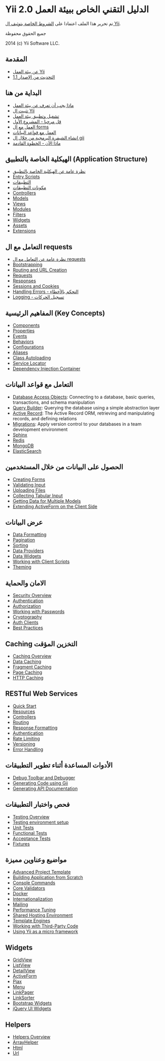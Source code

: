  Yii 2.0 الدليل التقني الخاص ببيئة العمل
===============================

تم تحرير هذا الملف اعتمادا على [الشروط الخاصة بتوثيف ال Yii](http://www.yiiframework.com/doc/terms/).

جميع الحقوق محفوظة

2014 (c) Yii Software LLC.


المقدمة
------------

* [عن بيئة العمل Yii](intro-yii.md)
* [التحديث من الإصدار 1.1](../guide/intro-upgrade-from-v1.md)


البداية من هنا
---------------

* [ماذا يجب أن تعرف عن بيئة العمل](start-prerequisites.md)
* [تثبيت ال Yii](start-installation.md)
* [تشغيل وتطبيق بيئة العمل](../guide/start-workflow.md)
* [قل مرحبا - المشروع الأول](../guide/start-hello.md)
* [العمل مع ال forms](../guide/start-forms.md)
* [العمل مع قواعد البيانات](../guide/start-databases.md)
* [إنشاء الشيفرة البرمجية من خلال ال gii](../guide/start-gii.md)
* [ماذا الآن - الخطوة القادمة](../guide/start-looking-ahead.md)


الهيكلية الخاصة بالتطبيق (Application Structure)
---------------------

* [نظرة عامة عن الهيكلية الخاصة بالتطبيق](../guide/structure-overview.md)
* [Entry Scripts](../guide/structure-entry-scripts.md)
* [التطبيقات](../guide/structure-applications.md)
* [مكونات التطبيقات](../guide/structure-application-components.md)
* [Controllers](../guide/structure-controllers.md)
* [Models](../guide/structure-models.md)
* [Views](../guide/structure-views.md)
* [Modules](../guide/structure-modules.md)
* [Filters](../guide/structure-filters.md)
* [Widgets](../guide/structure-widgets.md)
* [Assets](../guide/structure-assets.md)
* [Extensions](../guide/structure-extensions.md)


التعامل مع ال requests
-----------------

* [نظرة عامة عن التعامل مع ال requests](../guide/runtime-overview.md)
* [Bootstrapping](../guide/runtime-bootstrapping.md)
* [Routing and URL Creation](../guide/runtime-routing.md)
* [Requests](../guide/runtime-requests.md)
* [Responses](../guide/runtime-responses.md)
* [Sessions and Cookies](../guide/runtime-sessions-cookies.md)
* [Handling Errors - التحكم بالأخطاء](../guide/runtime-handling-errors.md)
* [Logging - تسجيل الحركات](../guide/runtime-logging.md)


المفاهيم الرئيسية (Key Concepts)
------------

* [Components](../guide/concept-components.md)
* [Properties](../guide/concept-properties.md)
* [Events](../guide/concept-events.md)
* [Behaviors](../guide/concept-behaviors.md)
* [Configurations](../guide/concept-configurations.md)
* [Aliases](../guide/concept-aliases.md)
* [Class Autoloading](../guide/concept-autoloading.md)
* [Service Locator](../guide/concept-service-locator.md)
* [Dependency Injection Container](../guide/concept-di-container.md)


التعامل مع قواعد البيانات
----------------------

* [Database Access Objects](../guide/db-dao.md): Connecting to a database, basic queries, transactions, and schema manipulation
* [Query Builder](../guide/db-query-builder.md): Querying the database using a simple abstraction layer
* [Active Record](../guide/db-active-record.md): The Active Record ORM, retrieving and manipulating records, and defining relations
* [Migrations](../guide/db-migrations.md): Apply version control to your databases in a team development environment
* [Sphinx](https://www.yiiframework.com/extension/yiisoft/yii2-sphinx/doc/guide)
* [Redis](https://www.yiiframework.com/extension/yiisoft/yii2-redis/doc/guide)
* [MongoDB](https://www.yiiframework.com/extension/yiisoft/yii2-mongodb/doc/guide)
* [ElasticSearch](https://www.yiiframework.com/extension/yiisoft/yii2-elasticsearch/doc/guide)


الحصول على البيانات من خلال المستخدمين
-----------------------

* [Creating Forms](../guide/input-forms.md)
* [Validating Input](../guide/input-validation.md)
* [Uploading Files](../guide/input-file-upload.md)
* [Collecting Tabular Input](../guide/input-tabular-input.md)
* [Getting Data for Multiple Models](../guide/input-multiple-models.md)
* [Extending ActiveForm on the Client Side](../guide/input-form-javascript.md)


عرض البيانات
---------------

* [Data Formatting](../guide/output-formatting.md)
* [Pagination](../guide/output-pagination.md)
* [Sorting](../guide/output-sorting.md)
* [Data Providers](../guide/output-data-providers.md)
* [Data Widgets](../guide/output-data-widgets.md)
* [Working with Client Scripts](../guide/output-client-scripts.md)
* [Theming](../guide/output-theming.md)


الامان والحماية
--------

* [Security Overview](../guide/security-overview.md)
* [Authentication](../guide/security-authentication.md)
* [Authorization](../guide/security-authorization.md)
* [Working with Passwords](../guide/security-passwords.md)
* [Cryptography](../guide/security-cryptography.md)
* [Auth Clients](https://www.yiiframework.com/extension/yiisoft/yii2-authclient/doc/guide)
* [Best Practices](../guide/security-best-practices.md)


Caching التخزين المؤقت
-------

* [Caching Overview](../guide/caching-overview.md)
* [Data Caching](../guide/caching-data.md)
* [Fragment Caching](../guide/caching-fragment.md)
* [Page Caching](../guide/caching-page.md)
* [HTTP Caching](../guide/caching-http.md)


RESTful Web Services
--------------------

* [Quick Start](../guide/rest-quick-start.md)
* [Resources](../guide/rest-resources.md)
* [Controllers](../guide/rest-controllers.md)
* [Routing](../guide/rest-routing.md)
* [Response Formatting](../guide/rest-response-formatting.md)
* [Authentication](../guide/rest-authentication.md)
* [Rate Limiting](../guide/rest-rate-limiting.md)
* [Versioning](../guide/rest-versioning.md)
* [Error Handling](../guide/rest-error-handling.md)


الأدوات المساعدة أثناء تطوير التطبيقات
-----------------

* [Debug Toolbar and Debugger](https://www.yiiframework.com/extension/yiisoft/yii2-debug/doc/guide)
* [Generating Code using Gii](https://www.yiiframework.com/extension/yiisoft/yii2-gii/doc/guide)
* [Generating API Documentation](https://www.yiiframework.com/extension/yiisoft/yii2-apidoc)


فحص واختبار التطبيقات
-------

* [Testing Overview](../guide/test-overview.md)
* [Testing environment setup](../guide/test-environment-setup.md)
* [Unit Tests](../guide/test-unit.md)
* [Functional Tests](../guide/test-functional.md)
* [Acceptance Tests](../guide/test-acceptance.md)
* [Fixtures](../guide/test-fixtures.md)


مواضيع وعناوين مميزة
--------------

* [Advanced Project Template](https://www.yiiframework.com/extension/yiisoft/yii2-app-advanced/doc/guide)
* [Building Application from Scratch](../guide/tutorial-start-from-scratch.md)
* [Console Commands](../guide/tutorial-console.md)
* [Core Validators](../guide/tutorial-core-validators.md)
* [Docker](../guide/tutorial-docker.md)
* [Internationalization](../guide/tutorial-i18n.md)
* [Mailing](../guide/tutorial-mailing.md)
* [Performance Tuning](../guide/tutorial-performance-tuning.md)
* [Shared Hosting Environment](../guide/tutorial-shared-hosting.md)
* [Template Engines](../guide/tutorial-template-engines.md)
* [Working with Third-Party Code](../guide/tutorial-yii-integration.md)
* [Using Yii as a micro framework](../guide/tutorial-yii-as-micro-framework.md)


Widgets
-------

* [GridView](https://www.yiiframework.com/doc-2.0/yii-grid-gridview.html)
* [ListView](https://www.yiiframework.com/doc-2.0/yii-widgets-listview.html)
* [DetailView](https://www.yiiframework.com/doc-2.0/yii-widgets-detailview.html)
* [ActiveForm](https://www.yiiframework.com/doc-2.0/guide-input-forms.html#activerecord-based-forms-activeform)
* [Pjax](https://www.yiiframework.com/doc-2.0/yii-widgets-pjax.html)
* [Menu](https://www.yiiframework.com/doc-2.0/yii-widgets-menu.html)
* [LinkPager](https://www.yiiframework.com/doc-2.0/yii-widgets-linkpager.html)
* [LinkSorter](https://www.yiiframework.com/doc-2.0/yii-widgets-linksorter.html)
* [Bootstrap Widgets](https://www.yiiframework.com/extension/yiisoft/yii2-bootstrap/doc/guide)
* [jQuery UI Widgets](https://www.yiiframework.com/extension/yiisoft/yii2-jui/doc/guide)


Helpers
-------

* [Helpers Overview](../guide/helper-overview.md)
* [ArrayHelper](../guide/helper-array.md)
* [Html](../guide/helper-html.md)
* [Url](../guide/helper-url.md)

